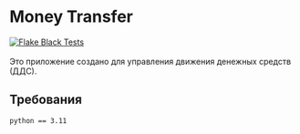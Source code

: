 # Money Transfer
[![Flake Black Tests](https://github.com/Vek123/test-it-solutions/actions/workflows/django.yml/badge.svg)](https://github.com/Vek123/test-it-solutions/actions/workflows/django.yml)
<br>
<br>
Это приложение создано для управления движения денежных средств (ДДС).

## Требования
`python == 3.11`
